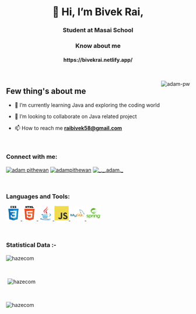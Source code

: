 <h1 align = "center">👋 Hi, I’m Bivek Rai,</h1>
<h3 align = "center"> Student at Masai School</h3>

<h3 align = "center">Know about me</h3>
<h4 align = "center">https://bivekrai.netlify.app/</h4>

<br>

<p><img align="right" src="https://github.com/Adam-pw/Adam-pw/blob/main/animation_500_kxa883sd.gif" alt="adam-pw" /></p>

## Few thing's about me

- 🌱 I’m currently learning Java and exploring the coding world

- 💞️ I’m looking to collaborate on Java related project

- 📫 How to reach me **raibivek58@gmail.com**

<br>


<h3 align="left">Connect with me:</h3>
<p align="left">
  <a href="https://www.linkedin.com/in/bivek-rai-61165222a/" target="blank"><img align="center"
      src="https://raw.githubusercontent.com/rahuldkjain/github-profile-readme-generator/master/src/images/icons/Social/linked-in-alt.svg"
      alt="adam pithewan" height="30" width="40" /></a> 
  <a href="https://www.hackerrank.com/raibivek58" target="blank"><img align="center"
      src="https://raw.githubusercontent.com/rahuldkjain/github-profile-readme-generator/master/src/images/icons/Social/hackerrank.svg"
      alt="adampithewan" height="30" width="40" /></a> 
  <a href="https://www.instagram.com/bivekrai.58/" target="blank"><img align="center"
      src="https://raw.githubusercontent.com/rahuldkjain/github-profile-readme-generator/master/src/images/icons/Social/instagram.svg"
      alt="_._.adam._" height="30" width="40" /></a> 
</p>

<br>

<h3 align="left">Languages and Tools:</h3>
<p align="left"> 
  <a href="https://www.w3schools.com/css/" target="_blank"
    rel="noreferrer"> <img
      src="https://raw.githubusercontent.com/devicons/devicon/master/icons/css3/css3-original-wordmark.svg" alt="css3"
      width="40" height="40" /> 
  </a> 
  <a href="https://www.w3.org/html/" target="_blank" rel="noreferrer"> <img
      src="https://raw.githubusercontent.com/devicons/devicon/master/icons/html5/html5-original-wordmark.svg"
      alt="html5" width="40" height="40" /> 
  </a>
  <a href="https://www.java.com" target="_blank" rel="noreferrer"> <img
      src="https://raw.githubusercontent.com/devicons/devicon/master/icons/java/java-original.svg" alt="java" width="40"
      height="40" /> 
  </a> 
  <a href="https://developer.mozilla.org/en-US/docs/Web/JavaScript" target="_blank"
    rel="noreferrer"> <img
      src="https://raw.githubusercontent.com/devicons/devicon/master/icons/javascript/javascript-original.svg"
      alt="javascript" width="40" height="40" />
  <a href="https://www.mysql.com/" target="_blank" rel="noreferrer"> <img
      src="https://raw.githubusercontent.com/devicons/devicon/master/icons/mysql/mysql-original-wordmark.svg"
      alt="mysql" width="40" height="40" />
  </a> 
  <a href="https://spring.io/projects/spring-boot" target="_blank" rel="noreferrer"> <img
      src="https://raw.githubusercontent.com/devicons/devicon/master/icons/spring/spring-original-wordmark.svg"
      alt="nodejs" width="40" height="40" /> 
  </a> 
</p>

<br>
<h3>Statistical Data :-</h3>

<p><img align="center"
    src="https://github-readme-stats.vercel.app/api/top-langs?username=hazecom&show_icons=true&locale=en&bg_color=0d1117&text_color=ffffff&layout=compact"
    alt="hazecom" 
    bg_color=#808080/>
</p>

<br>   

<p>&nbsp;<img align="center" src="https://github-readme-stats.vercel.app/api?username=hazecom&show_icons=true&locale=en&bg_color=0d1117&text_color=ffffff&repo=convoychat"
    alt="hazecom" />
</p>

<br>

<p><img align="center" src="https://github-readme-streak-stats.herokuapp.com/?user=hazecom&theme=dark&background=0d1117&date_format=M%20j%5B%2C%20Y%5D" alt="hazecom" /></p>
